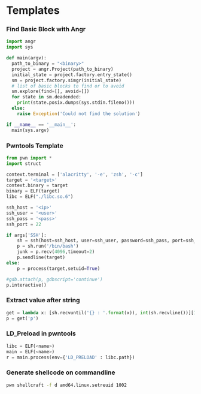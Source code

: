 # Templates

### Find Basic Block with Angr

```python
import angr
import sys

def main(argv):
  path_to_binary = "<binary>"
  project = angr.Project(path_to_binary)
  initial_state = project.factory.entry_state()
  sm = project.factory.simgr(initial_state)
  # list of basic blocks to find or to avoid
  sm.explore(find=[], avoid=[])  
  for state in sm.deadended:
    print(state.posix.dumps(sys.stdin.fileno()))
  else:
    raise Exception('Could not find the solution')

if __name__ == '__main__':
  main(sys.argv)
```

### Pwntools Template

```python
from pwn import *
import struct

context.terminal = ['alacritty', '-e', 'zsh', '-c']
target = '<target>'
context.binary = target
binary = ELF(target)
libc = ELF("./libc.so.6")

ssh_host = '<ip>'
ssh_user = '<user>'
ssh_pass = '<pass>'
ssh_port = 22

if args['SSH']:
	sh = ssh(host=ssh_host, user=ssh_user, password=ssh_pass, port=ssh_port)
	p = sh.run('/bin/bash')
	junk = p.recv(4096,timeout=2)
	p.sendline(target)
else:
	p = process(target,setuid=True)

#gdb.attach(p, gdbscript='continue')
p.interactive()
```

### Extract value after string

```python
get = lambda x: [sh.recvuntil('{} : '.format(x)), int(sh.recvline())][1]
p = get('p')
```

### LD\_Preload in pwntools

```python
libc = ELF(<name>)
main = ELF(<name>)
r = main.process(env={'LD_PRELOAD' : libc.path})
```

### Generate shellcode on commandline

```bash
pwn shellcraft -f d amd64.linux.setreuid 1002
```

